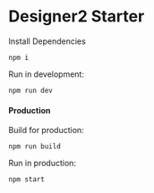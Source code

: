 # Designer2 Starter
Install Dependencies
````
npm i
````

Run in development:
```
npm run dev
```

#### Production

Build for production:
```
npm run build
```

Run in production:

```
npm start
```
